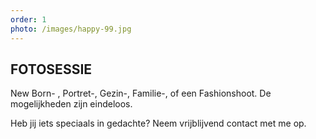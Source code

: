```yaml
---
order: 1
photo: /images/happy-99.jpg
---
```


## FOTOSESSIE

New Born- , Portret-, Gezin-, Familie-, of een Fashionshoot. De mogelijkheden
zijn eindeloos.

Heb jij iets speciaals in gedachte? Neem vrijblijvend contact met me op. 
